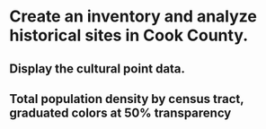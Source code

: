 # Create an inventory and analyze historical sites in Cook County. 

## Display the cultural point data. 
## Total population density by census tract, graduated colors at 50% transparency


